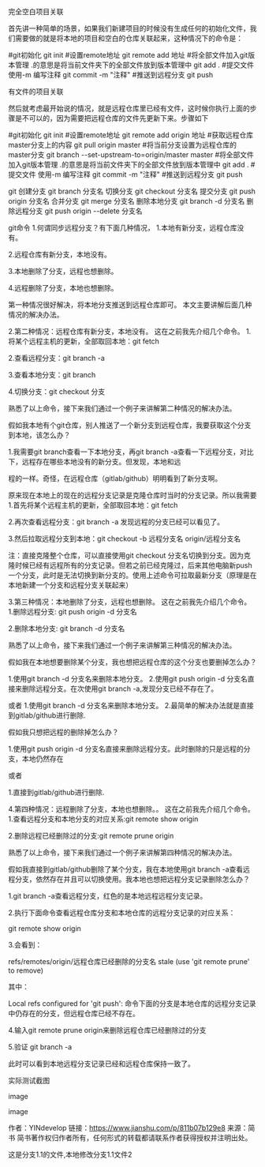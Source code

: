 完全空白项目关联

首先讲一种简单的场景，如果我们新建项目的时候没有生成任何的初始化文件，我们需要做的就是将本地的项目和空白的仓库关联起来，这种情况下的命令是：

#git初始化
git init
#设置remote地址
git remote add 地址
#将全部文件加入git版本管理 .的意思是将当前文件夹下的全部文件放到版本管理中
git add .
#提交文件 使用-m 编写注释
git commit -m "注释"
#推送到远程分支
git push

有文件的项目关联

然后就考虑最开始说的情况，就是远程仓库里已经有文件，这时候你执行上面的步骤是不可以的，因为需要把远程仓库的文件先更新下来。步骤如下

#git初始化
git init
#设置remote地址
git remote add  origin 地址
#获取远程仓库master分支上的内容
git pull origin master
#将当前分支设置为远程仓库的master分支
git branch --set-upstream-to=origin/master master
#将全部文件加入git版本管理 .的意思是将当前文件夹下的全部文件放到版本管理中
git add .
#提交文件 使用-m 编写注释
git commit -m "注释"
#推送到远程分支
git push


git 创建分支
git branch 分支名
切换分支
git checkout 分支名
提交分支
git push origin 分支名
合并分支
git merge 分支名
删除本地分支
git branch -d 分支名
删除远程分支
git push origin --delete 分支名 


git命令
1.何谓同步远程分支？有下面几种情况，
1.本地有新分支，远程仓库没有。
    
2.远程仓库有新分支，本地没有。

3.本地删除了分支，远程也想删除。

4.远程删除了分支，本地也想删除。

第一种情况很好解决，将本地分支推送到远程仓库即可。
本文主要讲解后面几种情况的解决办法。

2.第二种情况：远程仓库有新分支，本地没有。
这在之前我先介绍几个命令。
1.将某个远程主机的更新，全部取回本地：git fetch

2.查看远程分支：git branch -a

3.查看本地分支：git branch

4.切换分支：git checkout 分支

熟悉了以上命令，接下来我们通过一个例子来讲解第二种情况的解决办法。

假如我本地有个git仓库，别人推送了一个新分支到远程仓库，我要获取这个分支到本地，该怎么办？

1.我需要git branch查看一下本地分支，再git branch -a查看一下远程分支，对比下，远程存在哪些本地没有的新分支。但发现，本地和远

程的一样。奇怪，在远程仓库（gitlab/github）明明看到了新分支啊。 

原来现在本地上的现在的远程分支记录是克隆仓库时当时的分支记录。所以我需要
1.首先将某个远程主机的更新，全部取回本地：git fetch

2.再次查看远程分支：git branch -a 发现远程的分支已经可以看见了。

3.然后拉取远程分支到本地：git checkout -b 远程分支名 origin/远程分支名

注：直接克隆整个仓库，可以直接使用git checkout 分支名切换到分支。因为克隆时候已经有远程所有的分支记录。但若之前已经克隆过，后来其他电脑新push一个分支，此时是无法切换到新分支的。使用上述命令可拉取最新分支（原理是在本地新建一个分支和远程分支关联起来）

3.第三种情况：本地删除了分支，远程也想删除。
这在之前我先介绍几个命令。
1.删除远程分支: git push origin -d 分支名

2.删除本地分支: git branch -d 分支名

熟悉了以上命令，接下来我们通过一个例子来讲解第三种情况的解决办法。

假如我在本地想要删除某个分支，我也想把远程仓库的这个分支也要删掉怎么办？

1.使用git branch -d 分支名来删除本地分支。
2.使用git push origin -d 分支名直接来删除远程分支。在次使用git branch -a,发现分支已经不存在了。

或者
1.使用git branch -d 分支名来删除本地分支。
2.最简单的解决办法就是直接到gitlab/github进行删除.


假如我只想把远程的删除掉怎么办？

1.使用git push origin -d 分支名直接来删除远程分支。此时删除的只是远程的分支，本地仍然存在

或者

1.直接到gitlab/github进行删除.


4.第四种情况：远程删除了分支，本地也想删除。。
这在之前我先介绍几个命令。
1.查看远程分支和本地分支的对应关系:git remote show origin  

2.删除远程已经删除过的分支:git remote prune origin

熟悉了以上命令，接下来我们通过一个例子来讲解第四种情况的解决办法。

假如我直接到gitlab/github删除了某个分支，我在本地使用git branch -a查看远程分支，依然存在并且可以切换使用。我本地也想把远程分支记录删除怎么办？

1.git branch -a查看远程分支，红色的是本地远程远程分支记录。

2.执行下面命令查看远程仓库分支和本地仓库的远程分支记录的对应关系：

  git remote show origin  

3.会看到：
 
 refs/remotes/origin/远程仓库已经删除的分支名              stale (use 'git remote prune' to remove)

 其中：

 Local refs configured for 'git push':  命令下面的分支是本地仓库的远程分支记录中仍存在的分支，但远程仓库已经不存在。

4.输入git remote prune origin来删除远程仓库已经删除过的分支

5.验证 git branch -a

  此时可以看到本地远程分支记录已经和远程仓库保持一致了。


实际测试截图






image






image

作者：YINdevelop
链接：https://www.jianshu.com/p/811b07b129e8
来源：简书
简书著作权归作者所有，任何形式的转载都请联系作者获得授权并注明出处。


这是分支1.1的文件,本地修改分支1.1文件2
